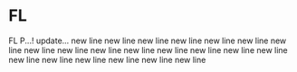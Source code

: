 # FL
FL P...! 
update... new line
new line
new line
new line
new line
new line
new line
new line
new line
new line
new line
new line
new line
new line
new line
new line
new line
new line
new line
new line
new line
